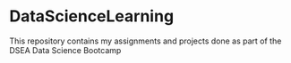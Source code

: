 # DataScienceLearning

This repository contains my assignments and projects done as part of the DSEA Data Science Bootcamp
